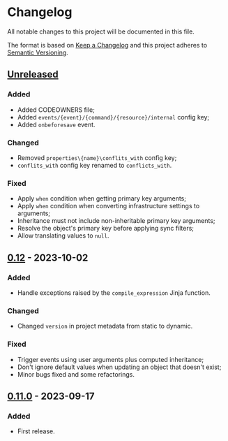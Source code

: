 # Changelog

All notable changes to this project will be documented in this file.

The format is based on [Keep a Changelog](http://keepachangelog.com/) and this project adheres to [Semantic Versioning](http://semver.org/).

## [Unreleased]

### Added

- Added CODEOWNERS file;
- Added `events/{event}/{command}/{resource}/internal` config key;
- Added `onbeforesave` event.

### Changed

- Removed `properties\{name}\conflits_with` config key;
- `conflits_with` config key renamed to `conflicts_with`.

### Fixed

- Apply `when` condition when getting primary key arguments;
- Apply `when` condition when converting infrastructure settings to arguments;
- Inheritance must not include non-inheritable primary key arguments;
- Resolve the object's primary key before applying sync filters;
- Allow translating values to `null`.

## [0.12] - 2023-10-02

### Added

- Handle exceptions raised by the `compile_expression` Jinja function.

### Changed

- Changed `version` in project metadata from static to dynamic.

### Fixed

- Trigger events using user arguments plus computed inheritance;
- Don't ignore default values when updating an object that doesn't exist;
- Minor bugs fixed and some refactorings.

## [0.11.0] - 2023-09-17

### Added

- First release.

[unreleased]: https://github.com/nuncard/tfadm/compare/v0.12...HEAD
[0.12]: https://github.com/nuncard/tfadm/compare/v0.11.0...v0.12
[0.11.0]: https://github.com/nuncard/tfadm/releases/tag/v0.11.0
